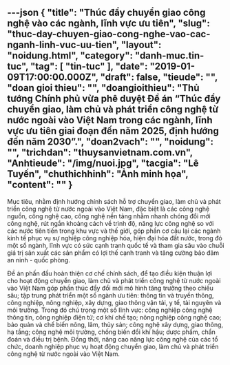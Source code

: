---json
{
    "title": "Thúc đẩy chuyển giao công nghệ vào các ngành, lĩnh vực ưu tiên",
    "slug": "thuc-day-chuyen-giao-cong-nghe-vao-cac-nganh-linh-vuc-uu-tien",
    "layout": "noidung.html",
    "category": "danh-muc.tin-tuc",
    "tag": [
        "tin-tuc"
    ],
    "date": "2019-01-09T17:00:00.000Z",
    "draft": false,
    "tieude": "",
    "doan gioi thieu": "",
    "doangioithieu": "Thủ tướng Chính phủ vừa phê duyệt Đề án “Thúc đẩy chuyển giao, làm chủ và phát triển công nghệ từ nước ngoài vào Việt Nam trong các ngành, lĩnh vực ưu tiên giai đoạn đến năm 2025, định hướng đến năm 2030”.",
    "doan2vach": "",
    "noidung": "",
    "trichdan": "thuysanvietnam.com.vn",
    "Anhtieude": "/img/nuoi.jpg",
    "tacgia": "Lê Tuyến",
    "chuthichhinh": "Ảnh minh họa",
    "__content__": ""
}
---
<p>Mục ti&ecirc;u, nhằm định hướng ch&iacute;nh s&aacute;ch hỗ trợ chuyển giao, l&agrave;m chủ v&agrave; ph&aacute;t triển c&ocirc;ng nghệ từ nước ngo&agrave;i v&agrave;o Việt Nam, đặc biệt l&agrave; c&aacute;c c&ocirc;ng nghệ nguồn, c&ocirc;ng nghệ cao, c&ocirc;ng nghệ nền tảng nhằm nhanh ch&oacute;ng đổi mới c&ocirc;ng nghệ, r&uacute;t ngắn khoảng c&aacute;ch về tr&igrave;nh độ, năng lực c&ocirc;ng nghệ so với c&aacute;c nước ti&ecirc;n tiến trong khu vực v&agrave; thế giới, g&oacute;p phần cơ cấu lại c&aacute;c ng&agrave;nh kinh tế phục vụ sự nghiệp&nbsp;c&ocirc;ng&nbsp;nghiệp&nbsp;h&oacute;a, hiện đại&nbsp;h&oacute;a&nbsp;đất nước, trong đ&oacute; một số ng&agrave;nh, lĩnh vực c&oacute; sức cạnh tranh quốc tế v&agrave; tham gia s&acirc;u v&agrave;o chuỗi gi&aacute; trị sản xuất c&aacute;c sản phẩm c&oacute; lợi thế cạnh tranh v&agrave; tăng cường bảo đảm an ninh - quốc ph&ograve;ng.</p>

<p>Đề &aacute;n phấn đấu ho&agrave;n thiện cơ chế ch&iacute;nh s&aacute;ch, để tạo điều kiện thuận lợi cho hoạt động chuyển giao, l&agrave;m chủ v&agrave; ph&aacute;t triển c&ocirc;ng nghệ từ nước ngo&agrave;i v&agrave;o Việt Nam g&oacute;p phần th&uacute;c đẩy đổi mới m&ocirc; h&igrave;nh tăng trưởng theo chiều s&acirc;u; tập trung ph&aacute;t triển một số ng&agrave;nh ưu ti&ecirc;n: th&ocirc;ng tin v&agrave; truyền th&ocirc;ng, c&ocirc;ng nghiệp, n&ocirc;ng nghiệp, x&acirc;y dựng, giao th&ocirc;ng vận tải, y tế, t&agrave;i nguy&ecirc;n v&agrave; m&ocirc;i trường. Trong đ&oacute; ch&uacute; trọng một số lĩnh vực: c&ocirc;ng nghiệp c&ocirc;ng nghệ th&ocirc;ng tin, c&ocirc;ng nghiệp điện tử; cơ kh&iacute; chế tạo; n&ocirc;ng nghiệp c&ocirc;ng nghệ cao; bảo quản v&agrave; chế biến n&ocirc;ng, l&acirc;m, thủy sản; c&ocirc;ng nghệ x&acirc;y dựng, giao th&ocirc;ng, hạ tầng; c&ocirc;ng nghệ m&ocirc;i trường, chống biến đổi kh&iacute; hậu; dược phẩm, chẩn đo&aacute;n v&agrave; điều trị bệnh. Đồng thời, n&acirc;ng cao năng lực c&ocirc;ng nghệ của c&aacute;c tổ chức, doanh nghiệp phục vụ hoạt động chuyển giao, l&agrave;m chủ v&agrave; ph&aacute;t triển c&ocirc;ng nghệ từ nước ngo&agrave;i v&agrave;o Việt Nam.&nbsp;</p>
